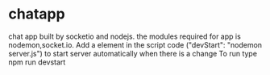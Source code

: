 # chatapp
chat app built by socketio and nodejs.
the modules required for app is nodemon,socket.io.
Add a element in the script code ("devStart": "nodemon server.js") to start server automatically when there is a change 
To run type npm run devstart
